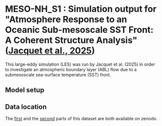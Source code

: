 # MESO-NH_S1 : Simulation output for "Atmosphere Response to an Oceanic Sub-mesoscale SST Front: A Coherent Structure Analysis" ([Jacquet et al., 2025](https://doi.org/10.1029/2024JD042312))

This large-eddy simulation (LES) was run by Jacquet et al. (2025) in order to investigate an atmospheric boundary layer (ABL) flow due to a submesoscale sea-surface temperature (SST) front.

## Model setup

## Data location

The [first](https://doi.org/10.5281/zenodo.13321540) and the [second](https://doi.org/10.5281/zenodo.13321834) parts of this dataset are both available on zenodo. 
